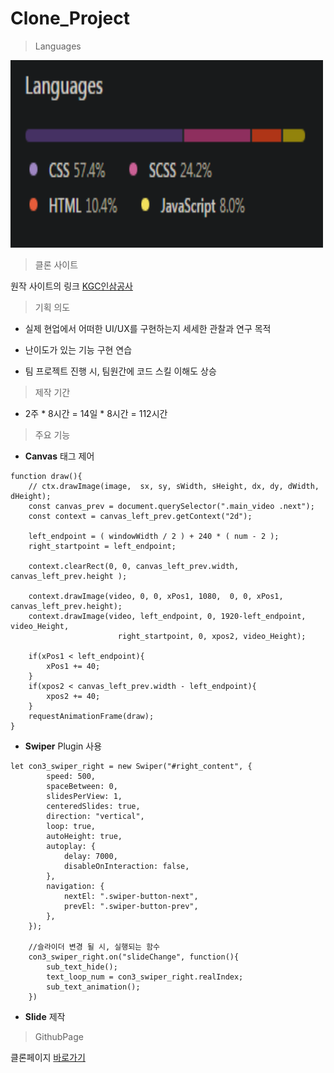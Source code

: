 # Clone_Project

> Languages

<img src="img/languages.png"  width="500" height="300">

> 클론 사이트

원작 사이트의 링크 [KGC인삼공사](https://www.kgc.co.kr/index.do)


> 기획 의도 

* 실제 현업에서 어떠한 UI/UX를 구현하는지 세세한 관찰과 연구 목적

* 난이도가 있는 기능 구현 연습​

* 팀 프로젝트 진행 시, 팀원간에 코드 스킬 이해도 상승​

> 제작 기간

* 2주 * 8시간 = 14일 * 8시간 = 112시간 
 
> 주요 기능

* **Canvas** 태그 제어
```
function draw(){
    // ctx.drawImage(image,  sx, sy, sWidth, sHeight, dx, dy, dWidth, dHeight);
    const canvas_prev = document.querySelector(".main_video .next");
    const context = canvas_left_prev.getContext("2d");

    left_endpoint = ( windowWidth / 2 ) + 240 * ( num - 2 );
    right_startpoint = left_endpoint;
    
    context.clearRect(0, 0, canvas_left_prev.width, canvas_left_prev.height );

    context.drawImage(video, 0, 0, xPos1, 1080,  0, 0, xPos1, canvas_left_prev.height);
    context.drawImage(video, left_endpoint, 0, 1920-left_endpoint, video_Height, 
                        right_startpoint, 0, xpos2, video_Height);

    if(xPos1 < left_endpoint){
        xPos1 += 40;
    }
    if(xpos2 < canvas_left_prev.width - left_endpoint){
        xpos2 += 40;
    }
    requestAnimationFrame(draw);
}
```

* **Swiper** Plugin 사용
```
let con3_swiper_right = new Swiper("#right_content", {
        speed: 500,
        spaceBetween: 0,
        slidesPerView: 1,
        centeredSlides: true,
        direction: "vertical",
        loop: true,
        autoHeight: true,
        autoplay: {
            delay: 7000,
            disableOnInteraction: false,
        },
        navigation: {
            nextEl: ".swiper-button-next",
            prevEl: ".swiper-button-prev",
        },
    });

    //슬라이더 변경 될 시, 실행되는 함수
    con3_swiper_right.on("slideChange", function(){
        sub_text_hide();
        text_loop_num = con3_swiper_right.realIndex;
        sub_text_animation();
    })
```
* **Slide** 제작

> GithubPage

클론페이지 [바로가기](https://dlsdk0601.github.io/clone_Project/)


